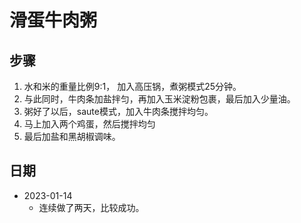 # 滑蛋牛肉粥

## 步骤
1. 水和米的重量比例9:1， 加入高压锅，煮粥模式25分钟。
2. 与此同时，牛肉条加盐拌匀，再加入玉米淀粉包裹，最后加入少量油。
3. 粥好了以后，saute模式，加入牛肉条搅拌均匀。
4. 马上加入两个鸡蛋，然后搅拌均匀
5. 最后加盐和黑胡椒调味。

## 日期
- 2023-01-14
  - 连续做了两天，比较成功。 